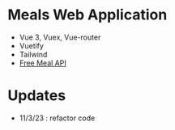 # Meals Web Application

-   Vue 3, Vuex, Vue-router
-   Vuetify
-   Tailwind
-   [Free Meal API](https://www.themealdb.com/api.php)

# Updates

- 11/3/23 : refactor code
